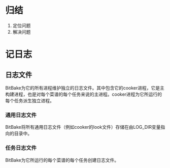 # 归结
1. 定位问题
2. 解决问题

# 记日志
## 日志文件
BitBake为它的所有进程维护独立的日志文件。其中包含它的cooker进程，它是主构建进程，也是对每个菜谱的每个任务来说的主进程。cooker进程为它所运行的每个任务派生独立进程。

### 通用日志文件
BitBake将所有通用日志文件（例如cooker的look文件）存储在由LOG_DIR变量指向的目录中。

### 任务日志文件
BitBake为它所运行的每个菜谱的每个任务创建日志文件。


